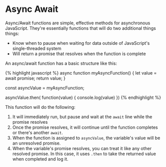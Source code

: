 # Async Await

Async/Await functions are simple, effective methods for asynchronous JavaScript. They're essentially functions that will do two additional things things:

* Know when to pause when waiting for data outside of JavaScript's single-threaded system
* Will return a promise that resolves when the function is complete

An async/await function has a basic structure like this:

{% highlight javascript %}
async function myAsyncFunction() {
  let value = await promise;
  return value;
}

const asyncValue = myAsyncFunction;

asyncValue.then( function(value) {
  console.log(value)
})
{% endhighlight %}

This function will do the following:

1. It will immediately run, but pause and wait at the `await` line while the promise resolves
2. Once the promise resolves, it will continue until the function completes or there's another `await`.
3. When the function is assigned to `asyncValue`, the variable's value will be an unresolved promise.
4. When the variable's promise resolves, you can treat it like any other resolved promise. In this case, it uses `.then` to take the returned value when completed and log it.

